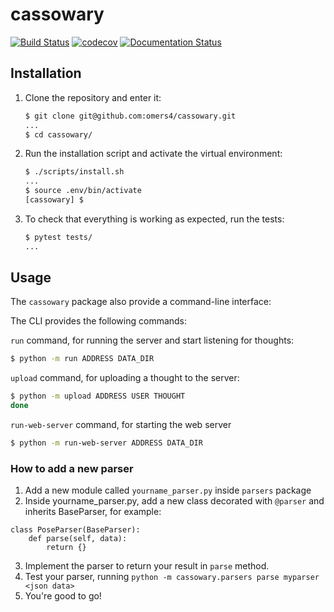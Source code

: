 # cassowary

[![Build Status](https://travis-ci.org/omers4/omers-final-project.svg?branch=master)](https://travis-ci.org/omers4/omers-final-project)
[![codecov](https://codecov.io/gh/omers4/omers-final-project/branch/master/graph/badge.svg)](https://codecov.io/gh/omers4/omers-final-project)
[![Documentation Status](https://readthedocs.org/projects/omers-final-project/badge/?version=latest)](https://omers-final-project.readthedocs.io/en/latest/?)

## Installation

1. Clone the repository and enter it:

    ```sh
    $ git clone git@github.com:omers4/cassowary.git
    ...
    $ cd cassowary/
    ```

2. Run the installation script and activate the virtual environment:

    ```sh
    $ ./scripts/install.sh
    ...
    $ source .env/bin/activate
    [cassowary] $
    ```

3. To check that everything is working as expected, run the tests:


    ```sh
    $ pytest tests/
    ...
    ```

## Usage

The `cassowary` package also provide a command-line interface:

The CLI provides the following commands:

`run` command, for running the server and start listening for thoughts:

```sh
$ python -m run ADDRESS DATA_DIR
```

`upload` command, for uploading a thought to the server:

```sh
$ python -m upload ADDRESS USER THOUGHT
done
```

`run-web-server` command, for starting the web server

```sh
$ python -m run-web-server ADDRESS DATA_DIR
```

### How to add a new parser

1. Add a new module called `yourname_parser.py` inside `parsers` package
2. Inside yourname_parser.py, add a new class decorated with `@parser` and inherits BaseParser, for example:
```@parser('pose')
class PoseParser(BaseParser):
    def parse(self, data):
        return {}
```
3. Implement the parser to return your result in `parse` method.
4. Test your parser, running `python -m cassowary.parsers parse myparser <json data>`
5. You're good to go!